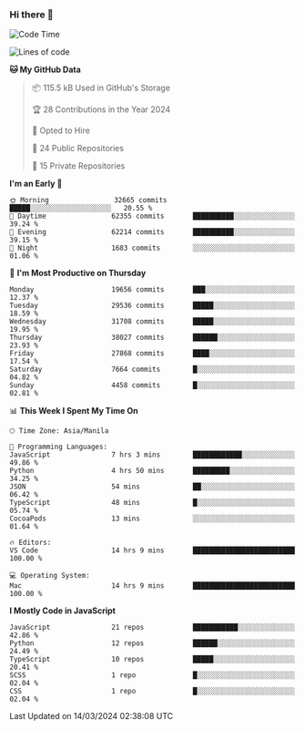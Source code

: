 ### Hi there 👋

<!--START_SECTION:waka-->
![Code Time](http://img.shields.io/badge/Code%20Time-619%20hrs%2059%20mins-blue)

![Lines of code](https://img.shields.io/badge/From%20Hello%20World%20I%27ve%20Written-63.1%20million%20lines%20of%20code-blue)

**🐱 My GitHub Data** 

> 📦 115.5 kB Used in GitHub's Storage 
 > 
> 🏆 28 Contributions in the Year 2024
 > 
> 💼 Opted to Hire
 > 
> 📜 24 Public Repositories 
 > 
> 🔑 15 Private Repositories 
 > 
**I'm an Early 🐤** 

```text
🌞 Morning                32665 commits       █████░░░░░░░░░░░░░░░░░░░░   20.55 % 
🌆 Daytime                62355 commits       ██████████░░░░░░░░░░░░░░░   39.24 % 
🌃 Evening                62214 commits       ██████████░░░░░░░░░░░░░░░   39.15 % 
🌙 Night                  1683 commits        ░░░░░░░░░░░░░░░░░░░░░░░░░   01.06 % 
```
📅 **I'm Most Productive on Thursday** 

```text
Monday                   19656 commits       ███░░░░░░░░░░░░░░░░░░░░░░   12.37 % 
Tuesday                  29536 commits       █████░░░░░░░░░░░░░░░░░░░░   18.59 % 
Wednesday                31708 commits       █████░░░░░░░░░░░░░░░░░░░░   19.95 % 
Thursday                 38027 commits       ██████░░░░░░░░░░░░░░░░░░░   23.93 % 
Friday                   27868 commits       ████░░░░░░░░░░░░░░░░░░░░░   17.54 % 
Saturday                 7664 commits        █░░░░░░░░░░░░░░░░░░░░░░░░   04.82 % 
Sunday                   4458 commits        █░░░░░░░░░░░░░░░░░░░░░░░░   02.81 % 
```


📊 **This Week I Spent My Time On** 

```text
🕑︎ Time Zone: Asia/Manila

💬 Programming Languages: 
JavaScript               7 hrs 3 mins        ████████████░░░░░░░░░░░░░   49.86 % 
Python                   4 hrs 50 mins       █████████░░░░░░░░░░░░░░░░   34.25 % 
JSON                     54 mins             ██░░░░░░░░░░░░░░░░░░░░░░░   06.42 % 
TypeScript               48 mins             █░░░░░░░░░░░░░░░░░░░░░░░░   05.74 % 
CocoaPods                13 mins             ░░░░░░░░░░░░░░░░░░░░░░░░░   01.64 % 

🔥 Editors: 
VS Code                  14 hrs 9 mins       █████████████████████████   100.00 % 

💻 Operating System: 
Mac                      14 hrs 9 mins       █████████████████████████   100.00 % 
```

**I Mostly Code in JavaScript** 

```text
JavaScript               21 repos            ███████████░░░░░░░░░░░░░░   42.86 % 
Python                   12 repos            ██████░░░░░░░░░░░░░░░░░░░   24.49 % 
TypeScript               10 repos            █████░░░░░░░░░░░░░░░░░░░░   20.41 % 
SCSS                     1 repo              █░░░░░░░░░░░░░░░░░░░░░░░░   02.04 % 
CSS                      1 repo              █░░░░░░░░░░░░░░░░░░░░░░░░   02.04 % 
```




 Last Updated on 14/03/2024 02:38:08 UTC
<!--END_SECTION:waka-->
